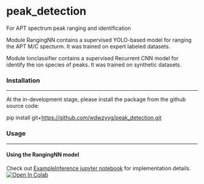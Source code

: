 # peak_detection
For APT spectrum peak ranging and identification

Module RangingNN contains a supervised YOLO-based model for ranging the APT M/C specturm. It was trained on expert labeled datasets. 

Module Ionclassifier contains a supervised Recurrent CNN model for identify the ion species of peaks. It was trained on synthetic datasets. 

### Installation 
---
At the in-development stage, please install the package from the github source code:

pip install git+https://github.com/wdwzyyg/peak_detection.git

### Usage 
---
#### Using the RangingNN model

Check out [ExampleInference jupyter notebook](peak_detection/RangingNN/notebooks/ExampleInference.ipynb) for implementation details.
[![Open In Colab](https://colab.research.google.com/assets/colab-badge.svg)](https://colab.research.google.com/github/wdwzyyg/peak_detection/blob/master/peak_detection/RangingNN/notebooks/ExampleInference.ipynb)
